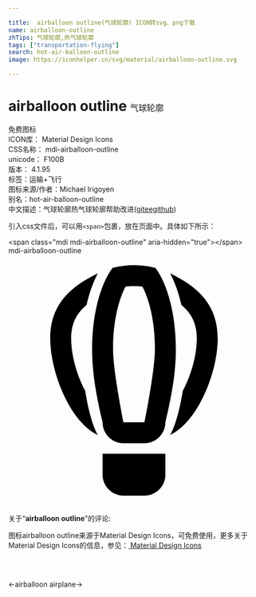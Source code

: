 ```yaml
---

title:  airballoon outline(气球轮廓) ICON转svg、png下载
name: airballoon-outline
zhTips: 气球轮廓,热气球轮廓
tags: ["transportation-flying"]
search: hot-air-balloon-outline
image: https://iconhelper.cn/svg/material/airballoon-outline.svg

---
```


# airballoon outline  <small style="font-size: 60%;font-weight: 100">气球轮廓</small>


<div class="detail-page">
<p>
<span><span class="badge-success badge">免费图标</span> </span>
<br/>
<span>
ICON库：
<span class="badge-secondary badge">Material Design Icons</span> 
</span>
<br/>
<span>
CSS名称：
<span class="badge-secondary badge">mdi-airballoon-outline</span> 
</span>
<br/>
<span>
unicode：
<span class="badge-secondary badge">F100B</span> 
<copy-btn content='F100B' btn-title=""></copy-btn>
<copy-btn :content='String.fromCodePoint(parseInt("F100B", 16))' btn-title="复制U"></copy-btn>
</span>
<br/>
<span>
版本：
<span class="badge-secondary badge">4.1.95</span> 
</span><br/><span>标签：<span class="badge-light badge"><router-link to="/tags/transportation-flying.html">运输+飞行</router-link></span></span>
<br/>
<span>图标来源/作者：<span class="badge-light badge">Michael Irigoyen</span></span> 
<br/>
<span>别名：<span class="badge-light badge">hot-air-balloon-outline</span></span><br/><span class="zh-detail">中文描述：<span class="badge-primary badge">气球轮廓</span><span class="badge-primary badge">热气球轮廓</span><span class="help-link"><span>帮助改进</span>(<a href="https://gitee.com/liuwave/icon-helper/edit/master/json/material/airballoon-outline.json" target="_blank" rel="noopener noreferrer">gitee</a><a href="https://github.com/liuwave/icon-helper/edit/master/json/material/airballoon-outline.json" target="_blank" rel="noopener noreferrer">github</a></span>)</span><br/>
</p>
</div>
<div class="alert alert-dark">
  <i class="mdi mdi-airballoon-outline mdi-48px"></i>
  <i class="mdi mdi-airballoon-outline mdi-36px"></i>
  <i class="mdi mdi-airballoon-outline mdi-24px"></i>
  <i class="mdi mdi-airballoon-outline mdi-18px"></i>
</div>
<div>
  <p>引入css文件后，可以用<code>&lt;span&gt;</code>包裹，放在页面中。具体如下所示：    
  </p>
  <div class="alert alert-primary" style="font-size: 14px">
    &lt;span class="mdi mdi-airballoon-outline" aria-hidden="true"&gt;&lt;/span&gt;
    <copy-btn content='<span class="mdi mdi-airballoon-outline" aria-hidden="true"></span>'></copy-btn>
  </div>
  <div class="alert alert-secondary">
    <i class="mdi mdi-airballoon-outline"
    style="font-size: 24px"
    aria-hidden="true"></i> mdi-airballoon-outline
    <copy-btn content="mdi-airballoon-outline" btn-title="复制图标名称"></copy-btn>
  </div>
</div>
<div id="svg" class="svg-wrap">
<svg xmlns="http://www.w3.org/2000/svg" viewBox="0 0 24 24"><path d="M11 23C9.9 23 9 22.1 9 21V19H15V21C15 22.1 14.1 23 13 23H11M12 3C12.28 3 12.55 3 12.81 3.05C13.42 4.22 14 6.26 14 9C14 11.1 13 16 13 16H11C11 16 10 11.1 10 9C10 6.26 10.58 4.22 11.19 3.05C11.45 3 11.72 3 12 3M12 1C11.29 1 10.61 1.09 9.95 1.26C8.78 2.83 8 5.71 8 9C8 11.28 8.38 13.37 9 16C9 17.1 9.9 18 11 18H13C14.1 18 15 17.1 15 16C15.62 13.37 16 11.28 16 9C16 5.71 15.22 2.83 14.05 1.26C13.39 1.09 12.71 1 12 1M4 8C4 11.18 5.85 15.92 8.54 17.21C8 16.21 7.61 14.67 7.34 13C6.55 11.53 6 9.62 6 8C6 6.66 6.44 5.67 7.47 4.8C7.73 3.67 8.09 2.65 8.54 1.79C5.85 3.08 4 4.82 4 8M15.46 1.79C15.91 2.65 16.27 3.67 16.53 4.8C17.56 5.67 18 6.66 18 8C18 9.62 17.45 11.53 16.66 13C16.39 14.67 16 16.21 15.46 17.21C18.15 15.92 20 11.18 20 8S18.15 3.08 15.46 1.79Z" /></svg>
</div>
<detail full-name='mdi-airballoon-outline'></detail>
<div class="icon-detail__container">
<p>关于“<b>airballoon outline</b>”的评论:</p>
</div>
<Vssue title="关于“airballoon outline”的评论" />    
<div><p>图标airballoon outline来源于Material Design Icons，可免费使用，更多关于 Material Design Icons的信息，参见：<a target="_blank" href="https://iconhelper.cn/material.html"> Material Design Icons</a>
</p></div>

<div style="padding:2rem 0 " class="page-nav"><p class="inner"><span class="prev">←<router-link to="/icon/airballoon.html">airballoon</router-link></span> <span class="next"><router-link to="/icon/airplane.html">airplane</router-link>→</span></p></div>

